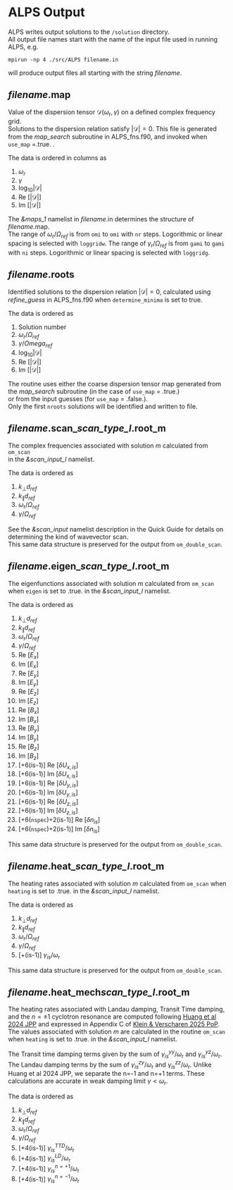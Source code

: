 # ALPS Output

ALPS writes output solutions to the `/solution` directory.  
All output file names start with the name of the input file used in running ALPS, e.g. 
```
mpirun -np 4 ./src/ALPS filename.in
```
will produce output files all starting with the string *filename*.

## *filename*.map

Value of the dispersion tensor $\mathcal{D}(\omega_{\textrm{r}},\gamma)$ on a defined complex frequency grid.  
Solutions to the dispersion relation satisfy $|\mathcal{D}|  =0$.
This file is generated from the *map_search* subroutine in ALPS_fns.f90, and invoked when `use_map` =.true. .  

The data is ordered in columns as  
1. $\omega_r$  
2. $\gamma$   
3. $\log_{10} |\mathcal{D}|$  
4. Re $[|\mathcal{D}|]$  
5. Im $[|\mathcal{D}|]$  

The *&maps_1* namelist in *filename*.in determines the structure of *filename*.map.  
The range of $\omega_{\textrm{r}}/\Omega_{ref}$ is from `omi` to `omi` with `nr` steps. Logorithmic or linear spacing is selected with `loggridw`.
The range of $\gamma_{\textrm{r}}/\Omega_{ref}$ is from `gami` to `gami` with `ni` steps. Logorithmic or linear spacing is selected with `loggridg`.

## *filename*.roots

Identified solutions to the dispersion relation $|\mathcal{D}|  =0$, calculated using *refine_guess* in ALPS_fns.f90 when `determine_minima` is set to true.  

The data is ordered as  
1. Solution number
2. $\omega_r/\Omega_{ref}$  
3. $\gamma/Omega_{ref}$   
4. $\log_{10} |\mathcal{D}|$  
5. Re $[|\mathcal{D}|]$  
6. Im $[|\mathcal{D}|]$  

The routine uses  either the coarse dispersion tensor map generated from the *map_search* subroutine (in the case of `use_map` = .true.)  
or from the input guesses (for `use_map` = .false.).  
Only the first `nroots` solutions will be identified and written to file.

## *filename*.scan_*scan_type_l*.root_m

The complex frequencies associated with solution *m* calculated from `om_scan`  
in the *&scan_input_l* namelist.

The data is ordered as  
1. $k_\perp d_{ref}$
2. $k_\parallel d_{ref}$  
3. $\omega_{\textrm{r}}/\Omega_{ref}$   
4. $\gamma/\Omega_{ref}$   

See the *&scan_input* namelist description in the Quick Guide for details on determining the kind of wavevector scan.  
This same data structure is preserved for the output from `om_double_scan`.

## *filename*.eigen_*scan_type_l*.root_m

The eigenfunctions associated with solution *m* calculated from `om_scan` when `eigen` is set to .true.
in the *&scan_input_l* namelist.

The data is ordered as  
1. $k_\perp d_{ref}$
2. $k_\parallel d_{ref}$  
3. $\omega_{\textrm{r}}/\Omega_{ref}$   
4. $\gamma/\Omega_{ref}$   
5. Re $[E_x]$ 
6. Im $[E_x]$ 
7. Re $[E_y]$ 
8. Im $[E_y]$ 
9. Re $[E_z]$ 
10. Im $[E_z]$ 
11. Re $[B_x]$ 
12. Im $[B_x]$ 
13. Re $[B_y]$ 
14. Im $[B_y]$ 
15. Re $[B_z]$ 
16. Im $[B_z]$  
17. [+6(is-1)] Re $[\delta U_{x,is}]$   
18. [+6(is-1)] Im $[\delta U_{x,is}]$   
19. [+6(is-1)] Re $[\delta U_{y,is}]$   
20. [+6(is-1)] Im $[\delta U_{y,is}]$   
21. [+6(is-1)] Re $[\delta U_{z,is}]$   
22. [+6(is-1)] Im $[\delta U_{z,is}]$   
17. [+6(`nspec`)+2(is-1)] Re $[\delta n_{is}]$   
18. [+6(`nspec`)+2(is-1)] Im $[\delta n_{is}]$ 

This same data structure is preserved for the output from `om_double_scan`.

## *filename*.heat_*scan_type_l*.root_m

The heating rates associated with solution *m* calculated from `om_scan` when `heating` is set to .true.
in the *&scan_input_l* namelist.

The data is ordered as  
1. $k_\perp d_{ref}$
2. $k_\parallel d_{ref}$  
3. $\omega_{\textrm{r}}/\Omega_{ref}$   
4. $\gamma/\Omega_{ref}$   
5. [+(is-1)] $\gamma_{is}/\omega_{\textrm{r}}$

This same data structure is preserved for the output from `om_double_scan`.

## *filename*.heat_mech*scan_type_l*.root_m

The heating rates associated with Landau damping, Transit Time damping, and the $n=\pm 1$ cyclotron resonance are computed following [Huang et al 2024 JPP](https://www.cambridge.org/core/journals/journal-of-plasma-physics/article/velocityspace-signature-of-transittime-damping/60F34E118AFFC3701071477C52A81174) and expressed in Appendix C of [Klein & Verscharen 2025 PoP](https://doi.org/10.1063/5.0286477). The values associated with solution *m* are calculated in the routine `om_scan` when `heating` is set to .true. in the *&scan_input_l* namelist.

The Transit time damping terms given by the sum of $\gamma_{is}^{yy}/\omega_{\textrm{r}}$ and $\gamma_{is}^{yz}/\omega_{\textrm{r}}$.
The Landau damping terms by the sum of $\gamma_{is}^{zy}/\omega_{\textrm{r}}$ and $\gamma_{is}^{zz}/\omega_{\textrm{r}}$.
Unlike Huang et al 2024 JPP, we separate the n=-1 and n=+1 terms.
These calculations are accurate in weak damping limit $\gamma < \omega_{\textrm{r}}$.


The data is ordered as  
1. $k_\perp d_{ref}$
2. $k_\parallel d_{ref}$  
3. $\omega_{\textrm{r}}/\Omega_{ref}$   
4. $\gamma/\Omega_{ref}$   
5. [+4(is-1)] $\gamma_{is}^{TTD}/\omega_{\textrm{r}}$
6. [+4(is-1)] $\gamma_{is}^{LD}/\omega_{\textrm{r}}$
7. [+4(is-1)] $\gamma_{is}^{n=+1}/\omega_{\textrm{r}}$
8. [+4(is-1)] $\gamma_{is}^{n=-1}/\omega_{\textrm{r}}$

